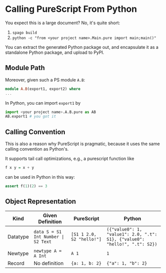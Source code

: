 # Calling PureScript From Python

You expect this is a large document? No, it's quite short:
1. `spago build`
2. `python -c "from <your project name>.Main.pure import main;main()"`

You can extract the generated Python package out, and encapsulate it as a standalone Python package, and upload to PyPI.

Module Path
------------------------------


Moreover, given such a PS module `A.B`:

```purescript
module A.B(export1, export2) where
...
```

In Python, you can import `export1` by

```python
import <your project name>.A.B.pure as AB
AB.export1 # you got it
```


Calling Convention
-------------------------------

This is also a reason why PureScript is pragmatic,
because it uses the same calling convention as Python's.

It supports tail call optimizations, e.g., a purescript function like

```purescript
f x y = x + y
```

can be used in Python in this way:

```python
assert f(1)(2) == 3
```


Object Representation
-----------------------------------

| Kind     | Given Definition                   | PureScript                | Python                                                                                |
|----------|------------------------------------|---------------------------|---------------------------------------------------------------------------------------|
| Datatype | `data S = S1 Int Number \| S2 Text` | `[S1 1 2.0, S2 "hello!"]` | `({"value0": 1, "value1": 2.0, ".t": S1}, {"value0": "hello!", ".t": S2})` |
| Newtype  | `newtype A = A Int`                | `A 1`                     | `1`                                                                                   |
| Record   | No definition                      | `{a: 1, b: 2}`            | `{"a": 1, "b": 2}`                                                                    |
